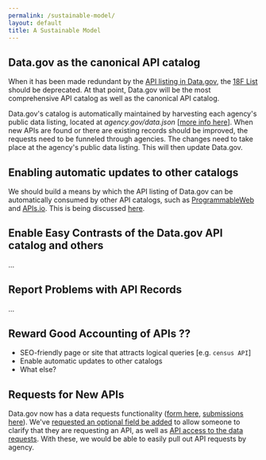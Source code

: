 ```yaml
---
permalink: /sustainable-model/
layout: default
title: A Sustainable Model
---
```


## Data.gov as the canonical API catalog

When it has been made redundant by the [API listing in Data.gov](http://catalog.data.gov/dataset?res_format=api&_res_format_limit=0), the [18F List](http://18f.github.io/API-All-the-X/pages/individual_apis) should be deprecated.  At that point, Data.gov will be the most comprehensive API catalog as well as the canonical API catalog.  

Data.gov's catalog is automatically maintained by harvesting each agency's public data listing, located at _agency.gov/data.json_ [[more info here](https://project-open-data.cio.gov/)].  When new APIs are found or there are existing records should be improved, the requests need to be funneled through agencies.  The changes need to take place at the agency's public data listing.  This will then update Data.gov.  

## Enabling automatic updates to other catalogs

We should build a means by which the API listing of Data.gov can be automatically consumed by other API catalogs, such as [ProgrammableWeb]() and [APIs.io]().  This is being discussed [here](https://github.com/unitedstates/APIs/issues/7).  


## Enable Easy Contrasts of the Data.gov API catalog and others

...

## Report Problems with API Records 

...


## Reward Good Accounting of APIs ??
* SEO-friendly page or site that attracts logical queries [e.g. `census API`]
* Enable automatic updates to other catalogs
* What else?  

## Requests for New APIs 

Data.gov now has a data requests functionality ([form here](http://www.data.gov/data-request/), [submissions here](http://www.data.gov/requests/)).  We've [requested an optional field be added](https://github.com/GSA/data.gov/issues/642) to allow someone to clarify that they are requesting an API, as well as [API access to the data requests](https://github.com/GSA/data.gov/issues/643).  With these, we would be able to easily pull out API requests by agency.  

